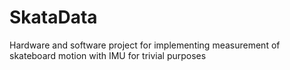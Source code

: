 # SkataData
Hardware and software project for implementing measurement of skateboard motion with IMU for trivial purposes
